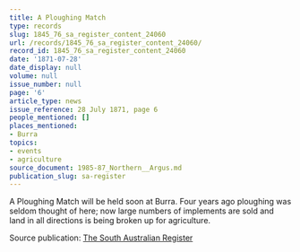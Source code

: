 ```yaml
---
title: A Ploughing Match
type: records
slug: 1845_76_sa_register_content_24060
url: /records/1845_76_sa_register_content_24060/
record_id: 1845_76_sa_register_content_24060
date: '1871-07-28'
date_display: null
volume: null
issue_number: null
page: '6'
article_type: news
issue_reference: 28 July 1871, page 6
people_mentioned: []
places_mentioned:
- Burra
topics:
- events
- agriculture
source_document: 1985-87_Northern__Argus.md
publication_slug: sa-register
---
```


A Ploughing Match will be held soon at Burra.  Four years ago ploughing was seldom thought of here; now large numbers of implements are sold and land in all directions is being broken up for agriculture.

Source publication: [The South Australian Register](/publications/sa-register/)
